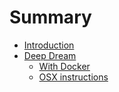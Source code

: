 # Summary

* [Introduction](README.md)
* [Deep Dream](deep-dream.md)
  * [With Docker](with-docker.md)
  * [OSX instructions](osx-instructions.md)




